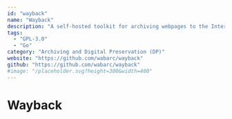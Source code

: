 ```yaml
---
id: "wayback"
name: "Wayback"
description: "A self-hosted toolkit for archiving webpages to the Internet Archive, archive.today, IPFS, and local file systems."
tags:
  - "GPL-3.0"
  - "Go"
category: "Archiving and Digital Preservation (DP)"
website: "https://github.com/wabarc/wayback"
github: "https://github.com/wabarc/wayback"
#image: "/placeholder.svg?height=300&width=400"
---
```


# Wayback
